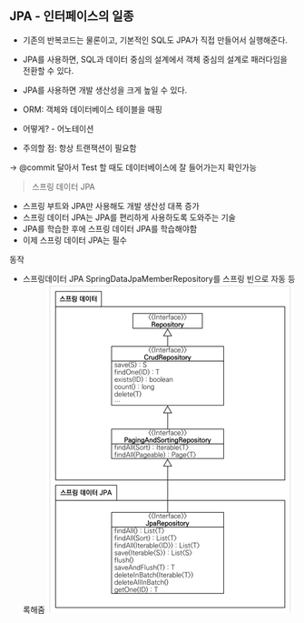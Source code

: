 ## JPA - 인터페이스의 일종
- 기존의 반복코드는 물론이고, 기본적인 SQL도 JPA가 직접 만들어서 실행해준다.
- JPA를 사용하면, SQL과 데이터 중심의 설계에서 객체 중심의 설계로 패러다임을 전환할 수 있다.
- JPA를 사용하면 개발 생산성을 크게 높일 수 있다.
- ORM: 객체와 데이터베이스 테이블을 매핑
- 어떻게? - 어노테이션

- 주의할 점: 항상 트랜잭션이 필요함

-> @commit 달아서 Test 할 때도 데이터베이스에 잘 들어가는지 확인가능

> 스프링 데이터 JPA
- 스프링 부트와 JPA만 사용해도 개발 생산성 대폭 증가
- 스프링 데이터 JPA는 JPA를 편리하게 사용하도록 도와주는 기술
- JPA를 학습한 후에 스프링 데이터 JPA를 학습해야함
- 이제 스프링 데이터 JPA는 필수

동작
- 스프링데이터 JPA SpringDataJpaMemberRepository를 스프링 빈으로 자동 등록해줌
![img_8.png](img_8.png)